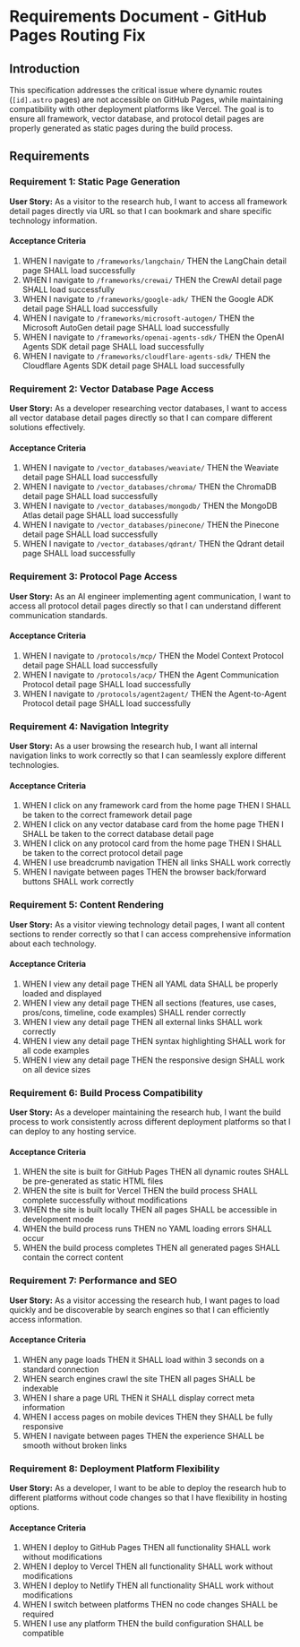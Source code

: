 # Requirements Document - GitHub Pages Routing Fix

## Introduction

This specification addresses the critical issue where dynamic routes (`[id].astro` pages) are not accessible on GitHub Pages, while maintaining compatibility with other deployment platforms like Vercel. The goal is to ensure all framework, vector database, and protocol detail pages are properly generated as static pages during the build process.

## Requirements

### Requirement 1: Static Page Generation

**User Story:** As a visitor to the research hub, I want to access all framework detail pages directly via URL so that I can bookmark and share specific technology information.

#### Acceptance Criteria
1. WHEN I navigate to `/frameworks/langchain/` THEN the LangChain detail page SHALL load successfully
2. WHEN I navigate to `/frameworks/crewai/` THEN the CrewAI detail page SHALL load successfully  
3. WHEN I navigate to `/frameworks/google-adk/` THEN the Google ADK detail page SHALL load successfully
4. WHEN I navigate to `/frameworks/microsoft-autogen/` THEN the Microsoft AutoGen detail page SHALL load successfully
5. WHEN I navigate to `/frameworks/openai-agents-sdk/` THEN the OpenAI Agents SDK detail page SHALL load successfully
6. WHEN I navigate to `/frameworks/cloudflare-agents-sdk/` THEN the Cloudflare Agents SDK detail page SHALL load successfully

### Requirement 2: Vector Database Page Access

**User Story:** As a developer researching vector databases, I want to access all vector database detail pages directly so that I can compare different solutions effectively.

#### Acceptance Criteria
1. WHEN I navigate to `/vector_databases/weaviate/` THEN the Weaviate detail page SHALL load successfully
2. WHEN I navigate to `/vector_databases/chroma/` THEN the ChromaDB detail page SHALL load successfully
3. WHEN I navigate to `/vector_databases/mongodb/` THEN the MongoDB Atlas detail page SHALL load successfully
4. WHEN I navigate to `/vector_databases/pinecone/` THEN the Pinecone detail page SHALL load successfully
5. WHEN I navigate to `/vector_databases/qdrant/` THEN the Qdrant detail page SHALL load successfully

### Requirement 3: Protocol Page Access

**User Story:** As an AI engineer implementing agent communication, I want to access all protocol detail pages directly so that I can understand different communication standards.

#### Acceptance Criteria
1. WHEN I navigate to `/protocols/mcp/` THEN the Model Context Protocol detail page SHALL load successfully
2. WHEN I navigate to `/protocols/acp/` THEN the Agent Communication Protocol detail page SHALL load successfully
3. WHEN I navigate to `/protocols/agent2agent/` THEN the Agent-to-Agent Protocol detail page SHALL load successfully

### Requirement 4: Navigation Integrity

**User Story:** As a user browsing the research hub, I want all internal navigation links to work correctly so that I can seamlessly explore different technologies.

#### Acceptance Criteria
1. WHEN I click on any framework card from the home page THEN I SHALL be taken to the correct framework detail page
2. WHEN I click on any vector database card from the home page THEN I SHALL be taken to the correct database detail page
3. WHEN I click on any protocol card from the home page THEN I SHALL be taken to the correct protocol detail page
4. WHEN I use breadcrumb navigation THEN all links SHALL work correctly
5. WHEN I navigate between pages THEN the browser back/forward buttons SHALL work correctly

### Requirement 5: Content Rendering

**User Story:** As a visitor viewing technology detail pages, I want all content sections to render correctly so that I can access comprehensive information about each technology.

#### Acceptance Criteria
1. WHEN I view any detail page THEN all YAML data SHALL be properly loaded and displayed
2. WHEN I view any detail page THEN all sections (features, use cases, pros/cons, timeline, code examples) SHALL render correctly
3. WHEN I view any detail page THEN all external links SHALL work correctly
4. WHEN I view any detail page THEN syntax highlighting SHALL work for all code examples
5. WHEN I view any detail page THEN the responsive design SHALL work on all device sizes

### Requirement 6: Build Process Compatibility

**User Story:** As a developer maintaining the research hub, I want the build process to work consistently across different deployment platforms so that I can deploy to any hosting service.

#### Acceptance Criteria
1. WHEN the site is built for GitHub Pages THEN all dynamic routes SHALL be pre-generated as static HTML files
2. WHEN the site is built for Vercel THEN the build process SHALL complete successfully without modifications
3. WHEN the site is built locally THEN all pages SHALL be accessible in development mode
4. WHEN the build process runs THEN no YAML loading errors SHALL occur
5. WHEN the build process completes THEN all generated pages SHALL contain the correct content

### Requirement 7: Performance and SEO

**User Story:** As a visitor accessing the research hub, I want pages to load quickly and be discoverable by search engines so that I can efficiently access information.

#### Acceptance Criteria
1. WHEN any page loads THEN it SHALL load within 3 seconds on a standard connection
2. WHEN search engines crawl the site THEN all pages SHALL be indexable
3. WHEN I share a page URL THEN it SHALL display correct meta information
4. WHEN I access pages on mobile devices THEN they SHALL be fully responsive
5. WHEN I navigate between pages THEN the experience SHALL be smooth without broken links

### Requirement 8: Deployment Platform Flexibility

**User Story:** As a developer, I want to be able to deploy the research hub to different platforms without code changes so that I have flexibility in hosting options.

#### Acceptance Criteria
1. WHEN I deploy to GitHub Pages THEN all functionality SHALL work without modifications
2. WHEN I deploy to Vercel THEN all functionality SHALL work without modifications  
3. WHEN I deploy to Netlify THEN all functionality SHALL work without modifications
4. WHEN I switch between platforms THEN no code changes SHALL be required
5. WHEN I use any platform THEN the build configuration SHALL be compatible